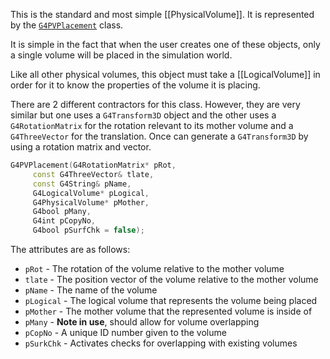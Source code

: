 This is the standard and most simple [[PhysicalVolume]]. It is represented by the [`G4PVPlacement`](https://gitlab.cern.ch/geant4/geant4/-/blob/master/source/geometry/volumes/include/G4PVPlacement.hh) class.

It is simple in the fact that when the user creates one of these objects, only a single volume will be placed in the simulation world.

Like all other physical volumes, this object must take a [[LogicalVolume]] in order for it to know the properties of the volume it is placing.

There are 2 different contractors for this class. However, they are very similar but one uses a `G4Transform3D` object and the other uses a `G4RotationMatrix` for the rotation relevant to its mother volume and a `G4ThreeVector` for the translation. Once can generate a `G4Transform3D` by using a rotation matrix and vector.

```cpp
G4PVPlacement(G4RotationMatrix* pRot,
	 const G4ThreeVector& tlate,
	 const G4String& pName,
	 G4LogicalVolume* pLogical,
	 G4PhysicalVolume* pMother,
	 G4bool pMany,
	 G4int pCopyNo,
	 G4bool pSurfChk = false);
```
The attributes are as follows:
- `pRot` - The rotation of the volume relative to the mother volume
- `tlate` - The position vector of the volume relative to the mother volume
- `pName` - The name of the volume
- `pLogical` - The logical volume that represents the volume being placed
- `pMother` - The mother volume that the represented volume is inside of
- `pMany` - **Note in use**, should allow for volume overlapping
- `pCopNo` - A unique ID number given to the volume
- `pSurkChk` - Activates checks for overlapping with existing volumes